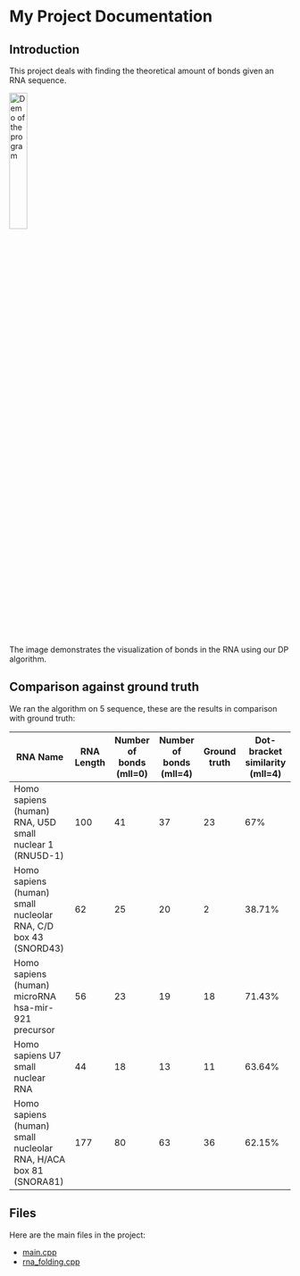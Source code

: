 # My Project Documentation

## Introduction

This project deals with finding the theoretical amount of bonds given an RNA sequence.

<img src="demo.png" alt="Demo of the program" style="width:25%;">

The image demonstrates the visualization of bonds in the RNA using our DP algorithm.

## Comparison against ground truth

We ran the algorithm on 5 sequence, these are the results in comparison with ground truth:

| RNA Name                                                         | RNA Length | Number of bonds (mll=0) | Number of bonds (mll=4) | Ground truth | Dot-bracket similarity (mll=4) |
|------------------------------------------------------------------|------------|-------------------------|-------------------------|--------------|--------------------------------|
| Homo sapiens (human) RNA, U5D small nuclear 1 (RNU5D-1)          | 100        | 41                      | 37                      | 23           | 67%                            |
| Homo sapiens (human) small nucleolar RNA, C/D box 43 (SNORD43)   | 62         | 25                      | 20                      | 2            | 38.71%                         |
| Homo sapiens (human) microRNA hsa-mir-921 precursor              | 56         | 23                      | 19                      | 18           | 71.43%                         |
| Homo sapiens U7 small nuclear RNA                                | 44         | 18                      | 13                      | 11           | 63.64%                         |
| Homo sapiens (human) small nucleolar RNA, H/ACA box 81 (SNORA81) | 177        | 80                      | 63                      | 36           | 62.15%                         |

## Files

Here are the main files in the project:

- [main.cpp](main_8cpp.html)
- [rna_folding.cpp](rna__folding_8hh.html)